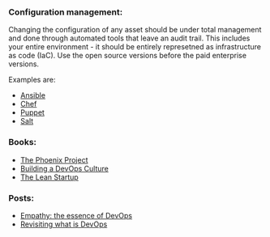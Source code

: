 ### Configuration management:

Changing the configuration of any asset should be under total management and done through automated tools that leave an audit trail. This includes your entire environment - it should be entirely represetned as infrastructure as code (IaC). Use the open source versions before the paid enterprise versions.

Examples are:

* [Ansible](http://www.ansible.com/home)
* [Chef](https://www.chef.io/chef/)
* [Puppet](https://puppetlabs.com/)
* [Salt](http://saltstack.com/)



### Books:

* [The Phoenix Project](http://www.amazon.com/The-Phoenix-Project-Helping-Business/dp/0988262592)
* [Building a DevOps Culture](http://www.amazon.com/Building-DevOps-Culture-Mandi-Walls-ebook/dp/B00CBM1WFC/ref=sr_1_2?s=books&ie=UTF8&qid=1430488009&sr=1-2&keywords=continuous+deliveryhttp://www.amazon.com/gp/product/0321601912/ref=pd_lpo_sbs_dp_ss_3?pf_rd_p=1944687582&pf_rd_s=lpo-top-stripe-1&pf_rd_t=201&pf_rd_i=0988262592&pf_rd_m=ATVPDKIKX0DER&pf_rd_r=0K8BTCWHH8XP7PAA750Y)
* [The Lean Startup](http://www.amazon.com/Lean-Startup-Entrepreneurs-Continuous-Innovation-ebook/dp/B004J4XGN6/ref=sr_1_12?s=books&ie=UTF8&qid=1430488009&sr=1-12&keywords=continuous+delivery)

### Posts: 

* [Empathy: the essence of DevOps](http://blog.ingineering.it/post/72964480807/empathy-the-essence-of-devops)
* [Revisiting what is DevOps](http://radar.oreilly.com/2014/06/revisiting-what-is-devops.html)
